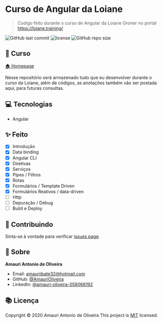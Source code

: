 <!--   ![banner](temp.jpg) -->

# Curso de Angular da Loiane

> Codigo feito durante o curso de Angular da Loiane Groner no portal https://loiane.training/

![GitHub last commit](https://img.shields.io/github/last-commit/AmauriOliveira/angular-curso-loiane)
![license](https://img.shields.io/github/license/AmauriOliveira/angular-curso-loiane)
![GitHub repo size](https://img.shields.io/github/repo-size/AmauriOliveira/angular-curso-loiane)

## :telescope: Curso

  [🏠 Homepage](https://loiane.training/)

Nesse repositório será armazenado tudo que eu desenvolver durante o curso da Loiane, além de códigos, as anotações também vão ser postada aqui, para futuras consultas.

## :computer: Tecnologias
  
- Angular

## :sparkles: Feito
  
- [x] Introdução
- [x] Data binding
- [X] Angular CLI
- [X] Diretivas
- [X] Serviços
- [X] Pipes / Filtros
- [X] Rotas
- [X] Formulários / Template Driven
- [X] Formulários Reativos / data-driven
- [ ] Http
- [ ] Depuração / Debug
- [ ] Build e Deploy

## :star2: Contribuindo

Sinta-se à vontade para verificar [issues page](https://github.com/AmauriOliveira/angular-curso-loiane/issues).

## :bow: Sobre 

**Amauri Antonio de Oliveira** 
* Email: amauriibate32@hotmail.com
* GitHub: [@AmauriOliveira](https://github.com/AmauriOliveira)
* LinkedIn: [@amauri-oliveira-058066192](https://linkedin.com/in/amauri-oliveira-058066192)

## :books: Licença

Copyright © 2020 Amauri Antonio de Oliveira
This project is [MIT](license) licensed.